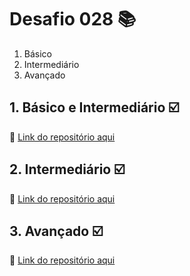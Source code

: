# Desafio 028 :books:

1. Básico
2. Intermediário
3. Avançado

## 1. Básico e Intermediário :ballot_box_with_check:

> 

:memo: [Link do repositório aqui]()


## 2. Intermediário :ballot_box_with_check:

> 
 
:memo: [Link do repositório aqui]()


## 3. Avançado :ballot_box_with_check:

> 
 
:memo: [Link do repositório aqui]()
